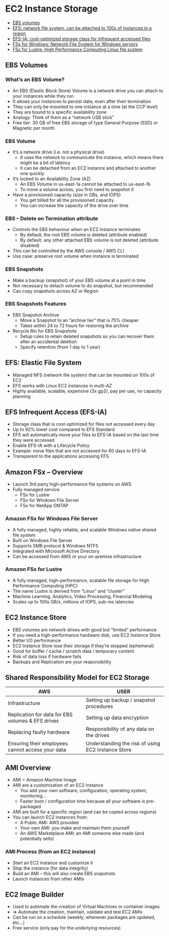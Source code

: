 # EC2 Instance Storage

* [EBS volumes](#ebs-volume)
* [EFS: network file system, can be attached to 100s of instances in a region](#efs-elastic-file-system)
* [EFS-IA: cost-optimized storage class for infrequent accessed files](#efs-infrequent-access-efs-ia)
* [FSx for Windows: Network File System for Windows servers](#amazon-fsx-for-windows-file-server)
* [FSx for Lustre: High Performance Computing Linux file system](#amazon-fsx-for-lustre)

## EBS Volumes

### What’s an EBS Volume?

* An EBS (Elastic Block Store) Volume is a network drive you can attach to your instances while they run
* It allows your instances to persist data, even after their termination
* They can only be mounted to one instance at a time (at the CCP level)
* They are bound to a specific availability zone
* Analogy: Think of them as a “network USB stick”
* Free tier: 30 GB of free EBS storage of type General Purpose (SSD) or Magnetic per month

### EBS Volume

* It’s a network drive (i.e. not a physical drive)
  * It uses the network to communicate the instance, which means there might be a bit of latency
  * It can be detached from an EC2 instance and attached to another one quickly
* It’s locked to an Availability Zone (AZ)
  * An EBS Volume in us-east-1a cannot be attached to us-east-1b
  * To move a volume across, you first need to snapshot it
* Have a provisioned capacity (size in GBs, and IOPS)
  * You get billed for all the provisioned capacity
  * You can increase the capacity of the drive over time

### EBS – Delete on Termination attribute

* Controls the EBS behaviour when an EC2 instance terminates
  * By default, the root EBS volume is deleted (attribute enabled)
  * By default, any other attached EBS volume is not deleted (attribute disabled)
* This can be controlled by the AWS console / AWS CLI
* Use case: preserve root volume when instance is terminated

### EBS Snapshots

* Make a backup (snapshot) of your EBS volume at a point in time
* Not necessary to detach volume to do snapshot, but recommended
* Can copy snapshots across AZ or Region

### EBS Snapshots Features

* EBS Snapshot Archive
  * Move a Snapshot to an ”archive tier” that is 75% cheaper
  * Takes within 24 to 72 hours for restoring the archive
* Recycle Bin for EBS Snapshots
  * Setup rules to retain deleted snapshots so you can recover them after an accidental deletion
  * Specify retention (from 1 day to 1 year)

## EFS: Elastic File System

* Managed NFS (network file system) that can be mounted on 100s of EC2
* EFS works with Linux EC2 instances in multi-AZ
* Highly available, scalable, expensive (3x gp2), pay per use, no capacity planning

## EFS Infrequent Access (EFS-IA)

* Storage class that is cost-optimized for files not accessed every day
* Up to 92% lower cost compared to EFS Standard
* EFS will automatically move your files to EFS-IA based on the last time they were accessed
* Enable EFS-IA with a Lifecycle Policy
* Example: move files that are not accessed for 60 days to EFS-IA
* Transparent to the applications accessing EFS

## Amazon FSx – Overview

* Launch 3rd party high-performance file systems on AWS
* Fully managed service
  * FSx for Lustre
  * FSx for Windows File Server
  * FSx for NetApp ONTAP

### Amazon FSx for Windows File Server

* A fully managed, highly reliable, and scalable Windows native shared file system
* Built on Windows File Server
* Supports SMB protocol & Windows NTFS
* Integrated with Microsoft Active Directory
* Can be accessed from AWS or your on-premise infrastructure

### Amazon FSx for Lustre

* A fully managed, high-performance, scalable file storage for High Performance Computing (HPC)
* The name Lustre is derived from “Linux” and “cluster”
* Machine Learning, Analytics, Video Processing, Financial Modeling
* Scales up to 100s GB/s, millions of IOPS, sub-ms latencies

## EC2 Instance Store

* EBS volumes are network drives with good but “limited” performance
* If you need a high-performance hardware disk, use EC2 Instance Store
* Better I/O performance
* EC2 Instance Store lose their storage if they’re stopped (ephemeral)
* Good for buffer / cache / scratch data / temporary content
* Risk of data loss if hardware fails
* Backups and Replication are your responsibility

## Shared Responsibility Model for EC2 Storage

AWS | USER
---- | ----
Infrastructure | Setting up backup / snapshot procedures
Replication for data for EBS volumes & EFS drives | Setting up data encryption
Replacing faulty hardware | Responsibility of any data on the drives
Ensuring their employees cannot access your data | Understanding the risk of using EC2 Instance Store

## AMI Overview

* AMI = Amazon Machine Image
* AMI are a customization of an EC2 instance
  * You add your own software, configuration, operating system, monitoring…
  * Faster boot / configuration time because all your software is pre-packaged
* AMI are built for a specific region (and can be copied across regions)
* You can launch EC2 instances from:
  * A Public AMI: AWS provided
  * Your own AMI: you make and maintain them yourself
  * An AWS Marketplace AMI: an AMI someone else made (and potentially sells)

### AMI Process (from an EC2 instance)

* Start an EC2 instance and customize it
* Stop the instance (for data integrity)
* Build an AMI – this will also create EBS snapshots
* Launch instances from other AMIs

## EC2 Image Builder

* Used to automate the creation of Virtual Machines or container images
* => Automate the creation, maintain, validate and test EC2 AMIs
* Can be run on a schedule (weekly, whenever packages are updated, etc…)
* Free service (only pay for the underlying resources)

